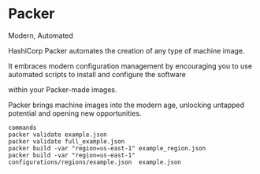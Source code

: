# Packer
Modern, Automated

 HashiCorp Packer automates the creation of any type of machine image. 
 
 It embraces modern configuration management by encouraging you to use automated scripts to install and configure the software 
 
 within your Packer-made images. 
 
 Packer brings machine images into the modern age, unlocking untapped potential and opening new opportunities.
 
    commands 
    packer validate example.json 
    packer validate full_example.json 
    packer build -var "region=us-east-1" example_region.json 
    packer build -var "region=us-east-1" configurations/regions/example.json  example.json
    
    

